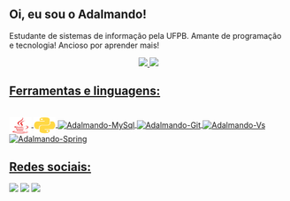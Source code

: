 ## Oi, eu sou o Adalmando!
Estudante de sistemas de informação pela UFPB.
Amante de programação e tecnologia!
Ancioso por aprender mais!

<div align="center">
  <a href="https://github.com/adalmando">
  <img height="130em" src="https://github-readme-stats.vercel.app/api?username=adalmando&show_icons=true&theme=omni&include_all_commits=true&count_private=true"/>
  <img height="130em" src="https://github-readme-stats.vercel.app/api/top-langs/?username=adalmando&layout=compact&langs_count=7&theme=omni"/>
</div>
  
  ## Ferramentas e linguagens:
<div style="display: inline_block"><br>
  <img align="center" alt="Adalmando-Java" height="30" width="40" src="https://raw.githubusercontent.com/devicons/devicon/master/icons/java/java-plain.svg">
  <img align="center" alt="Adalmando-Python" height="30" width="40" src="https://raw.githubusercontent.com/devicons/devicon/master/icons/python/python-plain.svg">
  <img align="center" alt="Adalmando-MySql" height="30" width="40" src="https://cdn.jsdelivr.net/gh/devicons/devicon/icons/mysql/mysql-original-wordmark.svg">
  <img align="center" alt="Adalmando-Git" height="30" width="40" src="https://cdn.jsdelivr.net/gh/devicons/devicon/icons/git/git-plain-wordmark.svg">
  <img align="center" alt="Adalmando-Vs" height="30" width="40" src="https://cdn.jsdelivr.net/gh/devicons/devicon/icons/vscode/vscode-original.svg">
  <img align="center" alt="Adalmando-Spring" height="30" width="40" src="https://cdn.jsdelivr.net/gh/devicons/devicon/icons/spring/spring-original-wordmark.svg">
  
</div>
  
  ## Redes sociais:
 
<div> 
  <a href="https://instagram.com/adalmando" target="_blank"><img src="https://img.shields.io/badge/-Instagram-%23E4405F?style=for-the-badge&logo=instagram&logoColor=white" target="_blank"></a>
  <a href = "mailto:adalmando.araujo@gmail.com"><img src="https://img.shields.io/badge/-Gmail-%23333?style=for-the-badge&logo=gmail&logoColor=white" target="_blank"></a>
  <a href="https://www.linkedin.com/in/adalmando-araújo-3b059a187/" target="_blank"><img src="https://img.shields.io/badge/-LinkedIn-%230077B5?style=for-the-badge&logo=linkedin&logoColor=white" target="_blank"></a> 
</div>
